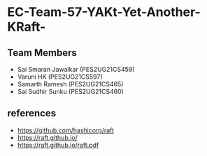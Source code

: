 # EC-Team-57-YAKt-Yet-Another-KRaft-

## Team Members

- Sai Smaran Jawalkar (PES2UG21CS459)
- Varuni HK (PES2UG21CS597)
- Samarth Ramesh (PES2UG21CS465)
- Sai Sudhir Sunku (PES2UG21CS460)

## references
  - https://github.com/hashicorp/raft
  - https://raft.github.io/
  - https://raft.github.io/raft.pdf
  
